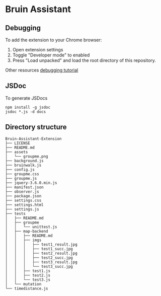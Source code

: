 # Bruin Assistant


## Debugging

To add the extension to your Chrome browser:
1. Open extension settings
2. Toggle "Developer mode" to enabled
3. Press "Load unpacked" and load the root directory of this repository.

Other resources [debugging tutorial](https://developer.chrome.com/docs/extensions/mv3/tut_debugging/)


## JSDoc

To generate JSDocs

```shell
npm install -g jsdoc
jsdoc *.js -d docs
```

## Directory structure

```
Bruin-Assistant-Extension     
├── LICENSE
├── README.md
├── assets
│   └── groupme.png
├── background.js
├── bruinwalk.js
├── config.js
├── groupme.css
├── groupme.js
├── jquery-3.6.0.min.js
├── manifest.json
├── observer.js
├── package.json
├── settings.css
├── settings.html
├── settings.js
├── tests
│   ├── README.md
│   ├── groupme
│   │   └── unittest.js
│   ├── map-backend
│   │   ├── README.md
│   │   ├── imgs
│   │   │   ├── test1_result.jpg
│   │   │   ├── test1_succ.jpg
│   │   │   ├── test2_result.jpg
│   │   │   ├── test2_succ.jpg
│   │   │   ├── test3_result.jpg
│   │   │   └── test3_succ.jpg
│   │   ├── test1.js
│   │   ├── test2.js
│   │   └── test3.js
│   └── mutation
└── timedistance.js
```
